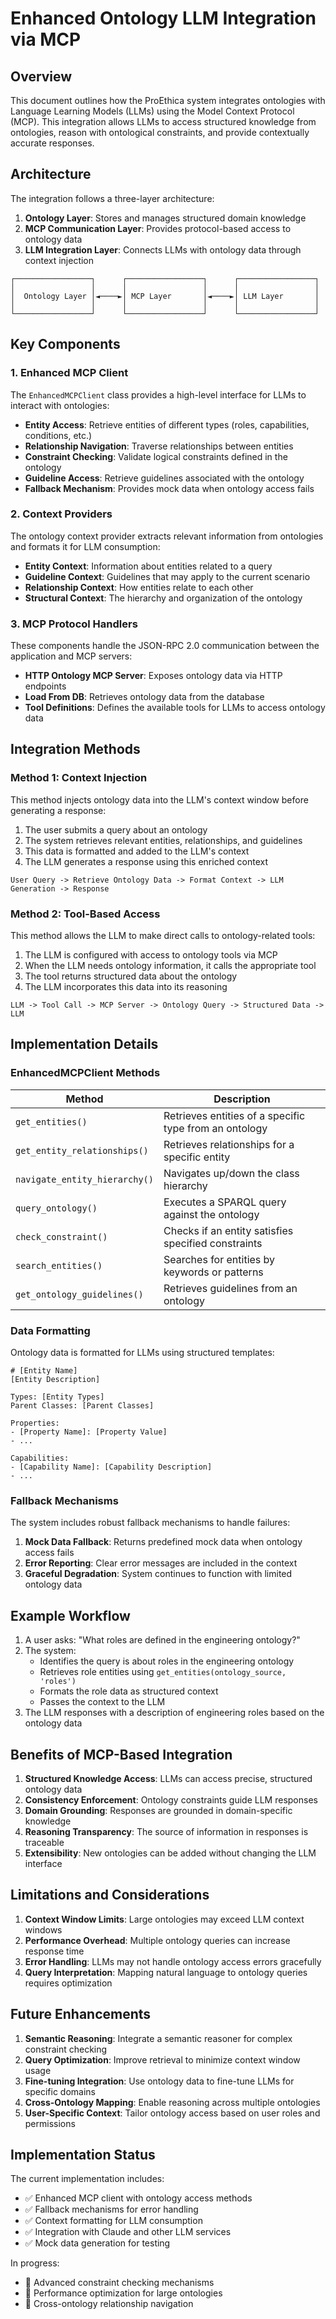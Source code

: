 # Enhanced Ontology LLM Integration via MCP

## Overview

This document outlines how the ProEthica system integrates ontologies with Language Learning Models (LLMs) using the Model Context Protocol (MCP). This integration allows LLMs to access structured knowledge from ontologies, reason with ontological constraints, and provide contextually accurate responses.

## Architecture

The integration follows a three-layer architecture:

1. **Ontology Layer**: Stores and manages structured domain knowledge
2. **MCP Communication Layer**: Provides protocol-based access to ontology data
3. **LLM Integration Layer**: Connects LLMs with ontology data through context injection

```
┌─────────────────┐      ┌─────────────────┐      ┌─────────────────┐
│                 │      │                 │      │                 │
│  Ontology Layer │◄────►│ MCP Layer       │◄────►│ LLM Layer       │
│                 │      │                 │      │                 │
└─────────────────┘      └─────────────────┘      └─────────────────┘
```

## Key Components

### 1. Enhanced MCP Client

The `EnhancedMCPClient` class provides a high-level interface for LLMs to interact with ontologies:

- **Entity Access**: Retrieve entities of different types (roles, capabilities, conditions, etc.)
- **Relationship Navigation**: Traverse relationships between entities
- **Constraint Checking**: Validate logical constraints defined in the ontology
- **Guideline Access**: Retrieve guidelines associated with the ontology
- **Fallback Mechanism**: Provides mock data when ontology access fails

### 2. Context Providers

The ontology context provider extracts relevant information from ontologies and formats it for LLM consumption:

- **Entity Context**: Information about entities related to a query
- **Guideline Context**: Guidelines that may apply to the current scenario
- **Relationship Context**: How entities relate to each other
- **Structural Context**: The hierarchy and organization of the ontology

### 3. MCP Protocol Handlers

These components handle the JSON-RPC 2.0 communication between the application and MCP servers:

- **HTTP Ontology MCP Server**: Exposes ontology data via HTTP endpoints
- **Load From DB**: Retrieves ontology data from the database
- **Tool Definitions**: Defines the available tools for LLMs to access ontology data

## Integration Methods

### Method 1: Context Injection

This method injects ontology data into the LLM's context window before generating a response:

1. The user submits a query about an ontology
2. The system retrieves relevant entities, relationships, and guidelines
3. This data is formatted and added to the LLM's context
4. The LLM generates a response using this enriched context

```
User Query -> Retrieve Ontology Data -> Format Context -> LLM Generation -> Response
```

### Method 2: Tool-Based Access

This method allows the LLM to make direct calls to ontology-related tools:

1. The LLM is configured with access to ontology tools via MCP
2. When the LLM needs ontology information, it calls the appropriate tool
3. The tool returns structured data about the ontology
4. The LLM incorporates this data into its reasoning

```
LLM -> Tool Call -> MCP Server -> Ontology Query -> Structured Data -> LLM
```

## Implementation Details

### EnhancedMCPClient Methods

| Method | Description |
|--------|-------------|
| `get_entities()` | Retrieves entities of a specific type from an ontology |
| `get_entity_relationships()` | Retrieves relationships for a specific entity |
| `navigate_entity_hierarchy()` | Navigates up/down the class hierarchy |
| `query_ontology()` | Executes a SPARQL query against the ontology |
| `check_constraint()` | Checks if an entity satisfies specified constraints |
| `search_entities()` | Searches for entities by keywords or patterns |
| `get_ontology_guidelines()` | Retrieves guidelines from an ontology |

### Data Formatting

Ontology data is formatted for LLMs using structured templates:

```
# [Entity Name]
[Entity Description]

Types: [Entity Types]
Parent Classes: [Parent Classes]

Properties:
- [Property Name]: [Property Value]
- ...

Capabilities:
- [Capability Name]: [Capability Description]
- ...
```

### Fallback Mechanisms

The system includes robust fallback mechanisms to handle failures:

1. **Mock Data Fallback**: Returns predefined mock data when ontology access fails
2. **Error Reporting**: Clear error messages are included in the context
3. **Graceful Degradation**: System continues to function with limited ontology data

## Example Workflow

1. A user asks: "What roles are defined in the engineering ontology?"
2. The system:
   - Identifies the query is about roles in the engineering ontology
   - Retrieves role entities using `get_entities(ontology_source, 'roles')`
   - Formats the role data as structured context
   - Passes the context to the LLM
3. The LLM responses with a description of engineering roles based on the ontology data

## Benefits of MCP-Based Integration

1. **Structured Knowledge Access**: LLMs can access precise, structured ontology data
2. **Consistency Enforcement**: Ontology constraints guide LLM responses
3. **Domain Grounding**: Responses are grounded in domain-specific knowledge
4. **Reasoning Transparency**: The source of information in responses is traceable
5. **Extensibility**: New ontologies can be added without changing the LLM interface

## Limitations and Considerations

1. **Context Window Limits**: Large ontologies may exceed LLM context windows
2. **Performance Overhead**: Multiple ontology queries can increase response time
3. **Error Handling**: LLMs may not handle ontology access errors gracefully
4. **Query Interpretation**: Mapping natural language to ontology queries requires optimization

## Future Enhancements

1. **Semantic Reasoning**: Integrate a semantic reasoner for complex constraint checking
2. **Query Optimization**: Improve retrieval to minimize context window usage
3. **Fine-tuning Integration**: Use ontology data to fine-tune LLMs for specific domains
4. **Cross-Ontology Mapping**: Enable reasoning across multiple ontologies
5. **User-Specific Context**: Tailor ontology access based on user roles and permissions

## Implementation Status

The current implementation includes:
- ✅ Enhanced MCP client with ontology access methods
- ✅ Fallback mechanisms for error handling
- ✅ Context formatting for LLM consumption
- ✅ Integration with Claude and other LLM services
- ✅ Mock data generation for testing

In progress:
- 🔄 Advanced constraint checking mechanisms
- 🔄 Performance optimization for large ontologies
- 🔄 Cross-ontology relationship navigation
